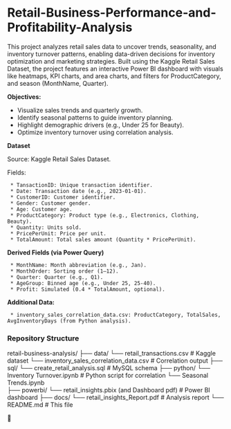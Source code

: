 # Retail-Business-Performance-and-Profitability-Analysis

This project analyzes retail sales data to uncover trends, seasonality, and inventory turnover patterns, enabling data-driven decisions for inventory optimization and marketing strategies. Built using the Kaggle Retail Sales Dataset, the project features an interactive Power BI dashboard with visuals like heatmaps, KPI charts, and area charts, and filters for ProductCategory, and season (MonthName, Quarter).

**Objectives:**

* Visualize sales trends and quarterly growth.
* Identify seasonal patterns to guide inventory planning.
* Highlight demographic drivers (e.g., Under 25 for Beauty).
* Optimize inventory turnover using correlation analysis.

**Dataset**

Source: Kaggle Retail Sales Dataset.

Fields:

     * TansactionID: Unique transaction identifier.
     * Date: Transaction date (e.g., 2023-01-01).
     * CustomerID: Customer identifier.
     * Gender: Customer gender.
     * Age: Customer age.
     * ProductCategory: Product type (e.g., Electronics, Clothing, Beauty).
     * Quantity: Units sold.
     * PricePerUnit: Price per unit.
     * TotalAmount: Total sales amount (Quantity * PricePerUnit).

**Derived Fields (via Power Query)**

     * MonthName: Month abbreviation (e.g., Jan).
     * MonthOrder: Sorting order (1–12).
     * Quarter: Quarter (e.g., Q1).
     * AgeGroup: Binned age (e.g., Under 25, 25-40).
     * Profit: Simulated (0.4 * TotalAmount, optional).

**Additional Data:**

     * inventory_sales_correlation_data.csv: ProductCategory, TotalSales, AvgInventoryDays (from Python analysis).

### Repository Structure

retail-business-analysis/
     ├── data/
       └── retail_transactions.csv           # Kaggle dataset
       └── inventory_sales_correlation_data.csv  # Correlation output
     ├── sql/
       └── create_retail_analysis.sql        # MySQL schema 
     ├── python/
       └── Inventory Turnover.ipynb          # Python script for correlation
       └── Seasonal Trends.ipynb    
     ├── powerbi/
       └── retail_insights.pbix (and Dashboard pdf)       # Power BI dashboard
     ├── docs/
       └── retail_insights_Report.pdf           # Analysis report
       └── README.md                            # This file


	






